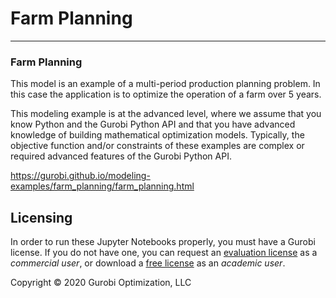 # Farm Planning

---
### Farm Planning
This model is an example of a multi-period production planning problem. In this case the application is to optimize 
the operation of a farm over 5 years.

This modeling example is at the advanced level, where we assume that you know Python and the Gurobi Python API and that 
you have advanced knowledge of building mathematical optimization models. Typically, the objective function and/or 
constraints of these examples are complex or required advanced features of the Gurobi Python API.

https://gurobi.github.io/modeling-examples/farm_planning/farm_planning.html


## Licensing

In order to run these Jupyter Notebooks properly, you must have a Gurobi license. If you do not have one, you can request an [evaluation license](https://www.gurobi.com/downloads/request-an-evaluation-license/?utm_source=Github&utm_medium=website_JupyterME&utm_campaign=CommercialDataScience) as a *commercial user*, or download a [free license](https://www.gurobi.com/academia/academic-program-and-licenses/?utm_source=Github&utm_medium=website_JupyterME&utm_campaign=AcademicDataScience) as an *academic user*.

Copyright © 2020 Gurobi Optimization, LLC

